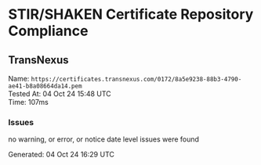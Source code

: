 # STIR/SHAKEN Certificate Repository Compliance

## TransNexus

Name: `https://certificates.transnexus.com/0172/8a5e9238-88b3-4790-ae41-b8a08664da14.pem`\
Tested At: 04 Oct 24 15:48 UTC\
Time: 107ms

### Issues

no warning, or error, or notice date level issues were found

Generated: 04 Oct 24 16:29 UTC